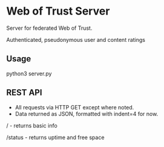 # Web of Trust Server
 
Server for federated Web of Trust.

Authenticated, pseudonymous user and content ratings

## Usage

python3 server.py

## REST API

* All requests via HTTP GET except where noted.
* Data returned as JSON, formatted with indent=4 for now.

/ - returns basic info

/status - returns uptime and free space
